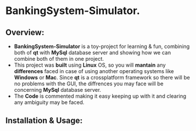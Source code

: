 # BankingSystem-Simulator.
## Overview:
* <b>BankingSystem-Simulator</b> is a toy-project for learning & fun, combining both of <b>qt</b> with <b>MySql</b> database server and showing how we can combine both of them in one project.<br/>
* This project was <b>built</b> using <b>Linux</b> OS, so you will <b>mantain</b> any <b>differences</b> faced in case of using another operating systems like <b>Windows</b> or <b>Mac</b>. Since <b>qt</b> is a crossplatform framework so there will be no problems with the GUI, the diffrences you may face will be concerning <b>MySql</b> database server. 
* The <b>Code</b> is commented making it easy keeping up with it and clearing any ambiguity may be faced.
## Installation & Usage:

